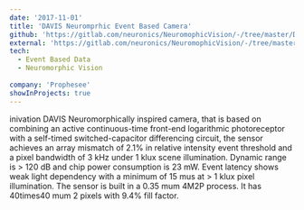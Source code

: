 ```yaml
---
date: '2017-11-01'
title: 'DAVIS Neuromprhic Event Based Camera'
github: 'https://gitlab.com/neuronics/NeuromophicVision/-/tree/master/DAVIS'
external: 'https://gitlab.com/neuronics/NeuromophicVision/-/tree/master/DAVIS'
tech:
  - Event Based Data
  - Neuromorphic Vision
  
company: 'Prophesee'
showInProjects: true
---
```



inivation DAVIS
Neuromorphically inspired camera, that is based on combining an active continuous-time front-end logarithmic photoreceptor with a self-timed switched-capacitor differencing circuit, the sensor achieves an array mismatch of 2.1% in relative intensity event threshold and a pixel bandwidth of 3 kHz under 1 klux scene illumination. Dynamic range is > 120 dB and chip power consumption is 23 mW. Event latency shows weak light dependency with a minimum of 15 mus at > 1 klux pixel illumination. The sensor is built in a 0.35 mum 4M2P process. It has 40times40 mum 2 pixels with 9.4% fill factor. 
